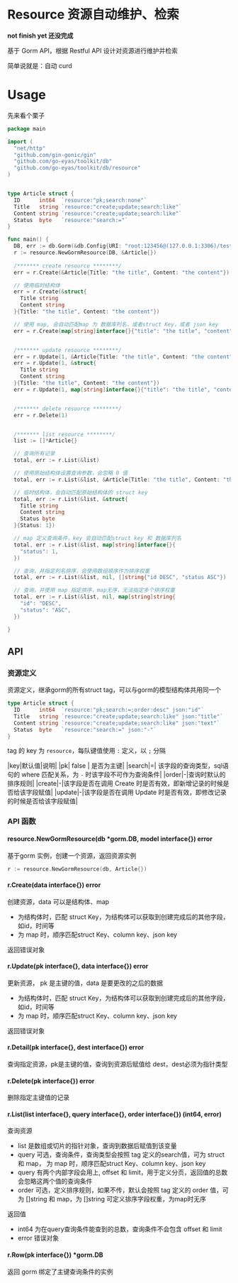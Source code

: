 # Resource 资源自动维护、检索

**not finish yet 还没完成**

基于 Gorm API，根据 Restful API 设计对资源进行维护并检索

简单说就是：自动 curd

# Usage

先来看个栗子

```go
package main

import (
  "net/http"
  "github.com/gin-gonic/gin"
  "github.com/go-eyas/toolkit/db"
  "github.com/go-eyas/toolkit/db/resource"
)


type Article struct {
  ID      int64  `resource:"pk;search:none"`
  Title   string `resource:"create;update;search:like"`
  Content string `resource:"create;update;search:like"`
  Status  byte   `resource:"search:="`
}

func main() {
  DB, err := db.Gorm(&db.Config{URI: "root:123456@(127.0.0.1:3306)/test"})
  r := resource.NewGormResource(DB, &Article{})
  
  /******* create resource ********/
  err = r.Create(&Article{Title: "the title", Content: "the content"}) // 使用原本类型结构体

  // 使用临时结构体
  err = r.Create(&struct{
    Title string
    Content string
  }{Title: "the title", Content: "the content"})

  // 使用 map, 会自动匹配map 为 数据库列名，或者struct Key，或者 json key
  err = r.Create(map[string]interface{}{"title": "the title", "content": "the content"})


  /******* update resource ********/
  err = r.Update(1, &Article{Title: "the title", Content: "the content"})
  err = r.Update(1, &struct{
    Title string
    Content string
  }{Title: "the title", Content: "the content"})
  err = r.Update(1, map[string]interface{}{"title": "the title", "content": "the content"})


  /******* delete resource ********/
  err = r.Delete(1)


  /******* list resource ********/
  list := []*Article{}

  // 查询所有记录
  total, err := r.List(&list)

  // 使用原始结构体设置查询参数，会忽略 0 值
  total, err := r.List(&list, &Article{Title: "the title", Content: "the content"})

  // 临时结构体，会自动匹配原始结构体的 struct key
  total, err := r.List(&list, &struct{
    Title string
    Content string
    Status byte
  }{Status: 1})

  // map 定义查询条件，key 会自动匹配struct key 和 数据库列名
  total, err := r.List(&list, map[string]interface{}{
    "status": 1,
  })

  // 查询，并指定列名排序，会使用数组顺序作为排序权重
  total, err := r.List(&list, nil, []string{"id DESC", "status ASC"})

  // 查询，并使用 map 指定排序，map无序，无法指定多个排序权重
  total, err := r.List(&list, nil, map[string]string{
    "id": "DESC",
    "status": "ASC",
  })

}
```

## API 

### 资源定义

资源定义，继承gorm的所有struct tag，可以与gorm的模型结构体共用同一个

```go
type Article struct {
  ID      int64  `resource:"pk;search:=;order:desc" json:"id"`
  Title   string `resource:"create;update;search:like" json:"title"`
  Content string `resource:"create;update;search:like" json:"text"`
  Status  byte   `resource:"search:=" json:"-"`
}
```

tag 的 key 为 `resource`，每队键值使用 `:` 定义，以 `;` 分隔

|key|默认值|说明|
|pk| false | 是否为主键|
|search|=| 该字段的查询类型，sql语句的 where 匹配关系，为 `-` 时该字段不可作为查询条件|
|order|-|查询时默认的排序规则|
|create|-|该字段是否在调用 Create 时是否有效，即新增记录的时候是否给该字段赋值|
|update|-|该字段是否在调用 Update 时是否有效，即修改记录的时候是否给该字段赋值|


### API 函数

#### resource.NewGormResource(db *gorm.DB, model interface{}) error

基于gorm 实例，创建一个资源，返回资源实例

```go
r := resource.NewGormResource(db, Article{})
```

#### r.Create(data interface{}) error

创建资源，data 可以是结构体、map

 * 为结构体时，匹配 struct Key，为结构体可以获取到创建完成后的其他字段，如id，时间等
 * 为 map 时，顺序匹配struct Key、column key、json key
 
返回错误对象

#### r.Update(pk interface{}, data interface{}) error

更新资源， pk 是主键的值，data 是要更改的之后的数据

 * 为结构体时，匹配 struct Key，为结构体可以获取到创建完成后的其他字段，如id，时间等
 * 为 map 时，顺序匹配struct Key、column key、json key
 
返回错误对象

#### r.Detail(pk interface{}, dest interface{}) error

查询指定资源，pk是主键的值，查询到资源后赋值给 dest，dest必须为指针类型

#### r.Delete(pk interface{}) error

删除指定主键值的记录

#### r.List(list interface{}, query interface{}, order interface{}) (int64, error)

查询资源

 * list 是数组或切片的指针对象，查询到数据后赋值到该变量
 * query 可选，查询条件，查询类型会按照 tag 定义的search值，可为 struct 和 map， 为 map 时，顺序匹配struct Key、column key、json key
 * query 有两个内部字段会用上, offset 和 limit，用于定义分页，返回值的总数会忽略这两个值的查询条件
 * order 可选，定义排序规则，如果不传，默认会按照 tag 定义的 order 值，可为 []string 和 map，为 []string 可定义排序字段权重，为map时无序
 
返回值 
 * int64 为在query查询条件能查到的总数，查询条件不会包含 offset 和 limit
 * error 错误对象
 
#### r.Row(pk interface{}) *gorm.DB

返回 gorm 绑定了主键查询条件的实例

